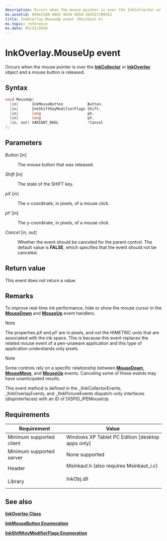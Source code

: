 ```yaml
---
description: Occurs when the mouse pointer is over the InkCollector or InkOverlay object and a mouse button is released.
ms.assetid: 049e1560-d4b2-4d34-9d54-2b45217001b2
title: InkOverlay.MouseUp event (Msinkaut.h)
ms.topic: reference
ms.date: 05/31/2018
---
```


# InkOverlay.MouseUp event

Occurs when the mouse pointer is over the [**InkCollector**](inkcollector-class.md) or [**InkOverlay**](inkoverlay-class.md) object and a mouse button is released.

## Syntax


```C++
void MouseUp(
  [in]      InkMouseButton           Button,
  [in]      InkShiftKeyModifierFlags Shift,
  [in]      long                     pX,
  [in]      long                     pY,
  [in, out] VARIANT_BOOL             *Cancel
);
```



## Parameters

<dl> <dt>

*Button* \[in\]
</dt> <dd>

The mouse button that was released.

</dd> <dt>

*Shift* \[in\]
</dt> <dd>

The state of the SHIFT key.

</dd> <dt>

*pX* \[in\]
</dt> <dd>

The x-coordinate, in pixels, of a mouse click.

</dd> <dt>

*pY* \[in\]
</dt> <dd>

The y-coordinate, in pixels, of a mouse click.

</dd> <dt>

*Cancel* \[in, out\]
</dt> <dd>

Whether the event should be canceled for the parent control. The default value is **FALSE**, which specifies that the event should not be canceled.

</dd> </dl>

## Return value

This event does not return a value.

## Remarks

To improve real-time ink performance, hide or show the mouse cursor in the [**MouseDown**](inkcollector-mousedown.md) and [**MouseUp**](inkcollector-mouseup.md) event handlers.

> [!Note]  
> The properties *pX* and *pY* are in pixels, and not the HIMETRIC units that are associated with the ink space. This is because this event replaces the related mouse event of a pen-unaware application and this type of application understands only pixels.

 

> [!Note]  
> Some controls rely on a specific relationship between [**MouseDown**](inkcollector-mousedown.md), [**MouseMove**](inkcollector-mousemove.md), and [**MouseUp**](inkcollector-mouseup.md) events. Canceling some of these events may have unanticipated results.

 

This event method is defined in the \_IInkCollectorEvents, \_IInkOverlayEvents, and \_IInkPictureEvents dispatch-only interfaces (dispinterfaces) with an ID of DISPID\_IPEMouseUp.

## Requirements



| Requirement | Value |
|-------------------------------------|---------------------------------------------------------------------------------------------------------------------|
| Minimum supported client<br/> | Windows XP Tablet PC Edition \[desktop apps only\]<br/>                                                       |
| Minimum supported server<br/> | None supported<br/>                                                                                           |
| Header<br/>                   | <dl> <dt>Msinkaut.h (also requires Msinkaut\_i.c)</dt> </dl> |
| Library<br/>                  | <dl> <dt>InkObj.dll</dt> </dl>                               |



## See also

<dl> <dt>

[**InkOverlay Class**](inkoverlay-class.md)
</dt> <dt>

[**InkMouseButton Enumeration**](/windows/desktop/api/msinkaut/ne-msinkaut-inkmousebutton)
</dt> <dt>

[**InkShiftKeyModifierFlags Enumeration**](/windows/desktop/api/msinkaut/ne-msinkaut-inkshiftkeymodifierflags)
</dt> </dl>

 

 




